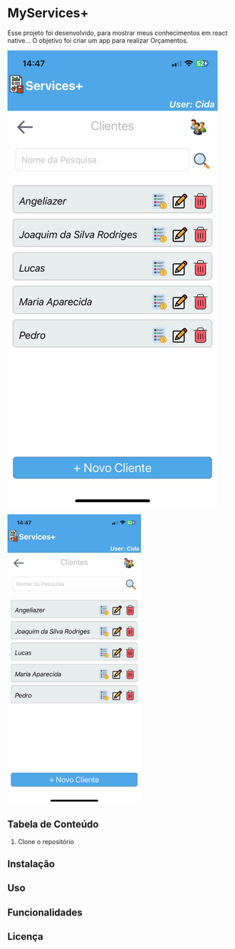 # MyServices+

Esse projeto foi desenvolvido, para mostrar meus conhecimentos em react native...
O objetivo foi criar um app para realizar Orçamentos.

![Imagem de Exemplo](src/assets/clientes.png)

<img src="src/assets/clientes.png" alt="Imagem de Exemplo" width="300"/>


## Tabela de Conteúdo

1. Clone o repositório

## Instalação
## Uso
## Funcionalidades
## Licença
